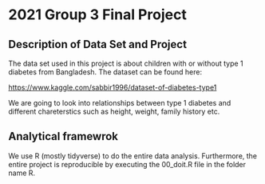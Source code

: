 # 2021 Group 3 Final Project

## Description of Data Set and Project

The data set used in this project is about children with or without type 1 diabetes from Bangladesh. The dataset can be found here:

https://www.kaggle.com/sabbir1996/dataset-of-diabetes-type1

We are going to look into relationships between type 1 diabetes and different chareterstics such as height, weight, family history etc. 

## Analytical framewrok

We use R (mostly tidyverse) to do the entire data analysis. Furthermore, the entire project is reproducible by executing the 00_doit.R file in the folder name R. 
